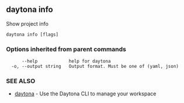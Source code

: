 ## daytona info

Show project info

```
daytona info [flags]
```

### Options inherited from parent commands

```
      --help            help for daytona
  -o, --output string   Output format. Must be one of (yaml, json)
```

### SEE ALSO

* [daytona](daytona.md)	 - Use the Daytona CLI to manage your workspace

